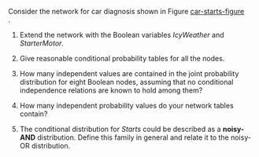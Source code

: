 

Consider the network for car diagnosis shown in
Figure <a href="#car-starts-figure">car-starts-figure</a><br>.

1.  Extend the network with the Boolean variables ${IcyWeather}$ and
    ${StarterMotor}$.<br>

2.  Give reasonable conditional probability tables for all the nodes.<br>

3.  How many independent values are contained in the joint probability
    distribution for eight Boolean nodes, assuming that no conditional
    independence relations are known to hold among them?<br>

4.  How many independent probability values do your network tables
    contain?<br>

5.  The conditional distribution for ${Starts}$ could be described as
    a <b>noisy-AND</b> distribution. Define this
    family in general and relate it to the noisy-OR distribution.
